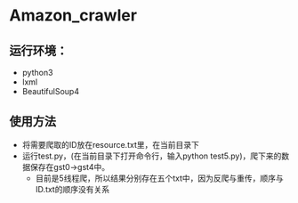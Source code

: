 # Amazon_crawler
## 运行环境：
* python3
* lxml
* BeautifulSoup4
## 使用方法
* 将需要爬取的ID放在resource.txt里，在当前目录下
* 运行test.py，(在当前目录下打开命令行，输入python test5.py)，爬下来的数据保存在gst0->gst4中。
  * 目前是5线程爬，所以结果分别存在五个txt中，因为反爬与重传，顺序与ID.txt的顺序没有关系
